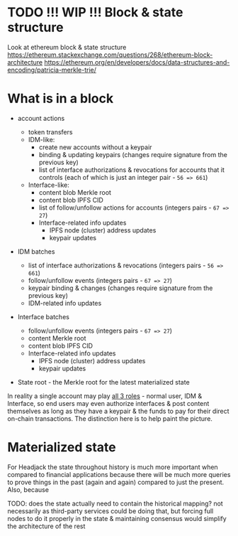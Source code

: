 # TODO !!! WIP !!! Block & state structure


Look at ethereum block & state structure
https://ethereum.stackexchange.com/questions/268/ethereum-block-architecture
https://ethereum.org/en/developers/docs/data-structures-and-encoding/patricia-merkle-trie/



# What is in a block

- account actions
    - token transfers
    - IDM-like:
        - create new accounts without a keypair
        - binding & updating keypairs (changes require signature from the previous key)
        - list of interface authorizations & revocations for accounts that it controls (each of which is just an integer pair - `56 => 661`)
    - Interface-like:
        - content blob Merkle root
        - content blob IPFS CID
        - list of follow/unfollow actions for accounts (integers pairs - `67 => 27`)
        - Interface-related info updates
            - IPFS node (cluster) address updates
            - keypair updates


- IDM batches
    - list of interface authorizations & revocations (integers pairs - `56 => 661`)
    - follow/unfollow events (integers pairs - `67 => 27`)
    - keypair binding & changes (changes require signature from the previous key)
    - IDM-related info updates
- Interface batches
    - follow/unfollow events (integers pairs - `67 => 27`)
    - content Merkle root
    - content blob IPFS CID 
    - Interface-related info updates
        - IPFS node (cluster) address updates
        - keypair updates
- State root - the Merkle root for the latest materialized state

In reality a single account may play [all 3 roles](identity.md) - normal user, IDM & Interface, so end users may even authorize interfaces & post content themselves as long as they have a keypair & the funds to pay for their direct on-chain transactions. The distinction here is to help paint the picture.

# Materialized state

For Headjack the state throughout history is much more important when compared to financial applications because there will be much more queries to prove things in the past (again and again) compared to just the present. Also, because 


TODO: does the state actually need to contain the historical mapping? not necessarily as third-party services could be doing that, but forcing full nodes to do it properly in the state & maintaining consensus would simplify the architecture of the rest



